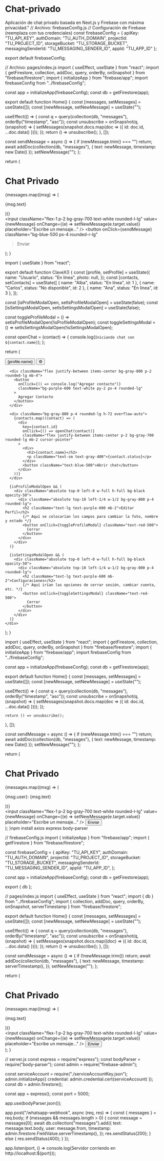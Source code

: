 # Chat-privado
Aplicación de chat privado basada en Next.js y Firebase con máxima privacidad."
// Archivo: firebaseConfig.js // Configuración de Firebase (reemplaza con tus credenciales) const firebaseConfig = { apiKey: "TU_API_KEY", authDomain: "TU_AUTH_DOMAIN", projectId: "TU_PROJECT_ID", storageBucket: "TU_STORAGE_BUCKET", messagingSenderId: "TU_MESSAGING_SENDER_ID", appId: "TU_APP_ID" };

export default firebaseConfig;

// Archivo: pages/index.js import { useEffect, useState } from "react"; import { getFirestore, collection, addDoc, query, orderBy, onSnapshot } from "firebase/firestore"; import { initializeApp } from "firebase/app"; import firebaseConfig from "../firebaseConfig";

const app = initializeApp(firebaseConfig); const db = getFirestore(app);

export default function Home() { const [messages, setMessages] = useState([]); const [newMessage, setNewMessage] = useState("");

useEffect(() => { const q = query(collection(db, "messages"), orderBy("timestamp", "asc")); const unsubscribe = onSnapshot(q, (snapshot) => { setMessages(snapshot.docs.map(doc => ({ id: doc.id, ...doc.data() }))); }); return () => unsubscribe(); }, []);

const sendMessage = async () => { if (newMessage.trim() === "") return; await addDoc(collection(db, "messages"), { text: newMessage, timestamp: new Date() }); setNewMessage(""); };

return ( <div className="min-h-screen bg-gray-900 text-white flex flex-col items-center p-4"> <h1 className="text-xl font-bold">Chat Privado</h1> <div className="w-full max-w-lg bg-gray-800 p-4 rounded-lg flex flex-col h-[500px] overflow-auto"> {messages.map((msg) => ( <p key={msg.id} className="p-2 bg-gray-700 rounded-lg my-1">{msg.text}</p> ))} </div> <div className="w-full max-w-lg flex mt-2"> <input className="flex-1 p-2 bg-gray-700 text-white rounded-l-lg" value={newMessage} onChange={(e) => setNewMessage(e.target.value)} placeholder="Escribe un mensaje..." /> <button
onClick={sendMessage}
className="bg-blue-500 px-4 rounded-r-lg"
>Enviar</button> </div> </div> ); }

import { useState } from "react";

export default function ClaveX() {
  const [profile, setProfile] = useState({
    name: "Usuario",
    status: "En línea",
    photo: null,
  });
  const [contacts, setContacts] = useState([
    { name: "Alba", status: "En línea", id: 1 },
    { name: "Carlos", status: "No disponible", id: 2 },
    { name: "Ana", status: "En línea", id: 3 },
  ]);

  const [isProfileModalOpen, setIsProfileModalOpen] = useState(false);
  const [isSettingsModalOpen, setIsSettingsModalOpen] = useState(false);

  const toggleProfileModal = () => setIsProfileModalOpen(!isProfileModalOpen);
  const toggleSettingsModal = () => setIsSettingsModalOpen(!isSettingsModalOpen);

  const openChat = (contact) => {
    console.log(`Iniciando chat con ${contact.name}`);
  };

  return (
    <div className="min-h-screen bg-gray-900 text-white p-4">
      <div className="flex justify-between items-center mb-4">
        <button
          onClick={toggleProfileModal}
          className="text-lg font-bold text-purple-600"
        >
          {profile.name}
        </button>
        <button
          onClick={toggleSettingsModal}
          className="text-white text-2xl"
        >
          ⚙️
        </button>
      </div>

      <div className="flex justify-between items-center bg-gray-800 p-2 rounded-lg mb-4">
        <button
          onClick={() => console.log("Agregar contacto")}
          className="bg-purple-600 text-white py-2 px-4 rounded-lg"
        >
          Agregar Contacto
        </button>
      </div>

      <div className="bg-gray-800 p-4 rounded-lg h-72 overflow-auto">
        {contacts.map((contact) => (
          <div
            key={contact.id}
            onClick={() => openChat(contact)}
            className="flex justify-between items-center p-2 bg-gray-700 rounded-lg mb-2 cursor-pointer"
          >
            <div>
              <h2>{contact.name}</h2>
              <p className="text-sm text-gray-400">{contact.status}</p>
            </div>
            <button className="text-blue-500">Abrir chat</button>
          </div>
        ))}
      </div>

      {isProfileModalOpen && (
        <div className="absolute top-0 left-0 w-full h-full bg-black opacity-50">
          <div className="absolute top-10 left-1/4 w-1/2 bg-gray-800 p-4 rounded-lg">
            <h2 className="text-lg text-purple-600 mb-2">Editar Perfil</h2>
            {/* Aquí se colocarían los campos para cambiar la foto, nombre y estado */}
            <button onClick={toggleProfileModal} className="text-red-500">
              Cerrar
            </button>
          </div>
        </div>
      )}

      {isSettingsModalOpen && (
        <div className="absolute top-0 left-0 w-full h-full bg-black opacity-50">
          <div className="absolute top-10 left-1/4 w-1/2 bg-gray-800 p-4 rounded-lg">
            <h2 className="text-lg text-purple-600 mb-2">Configuraciones</h2>
            {/* Aquí irían las opciones de cerrar sesión, cambiar cuenta, etc. */}
            <button onClick={toggleSettingsModal} className="text-red-500">
              Cerrar
            </button>
          </div>
        </div>
      )}
    </div>
  );
}

import { useEffect, useState } from "react";
import { getFirestore, collection, addDoc, query, orderBy, onSnapshot } from "firebase/firestore";
import { initializeApp } from "firebase/app";
import firebaseConfig from "../firebaseConfig";

const app = initializeApp(firebaseConfig);
const db = getFirestore(app);

export default function Home() {
  const [messages, setMessages] = useState([]);
  const [newMessage, setNewMessage] = useState("");

  useEffect(() => {
    const q = query(collection(db, "messages"), orderBy("timestamp", "asc"));
    const unsubscribe = onSnapshot(q, (snapshot) => {
      setMessages(snapshot.docs.map(doc => ({ id: doc.id, ...doc.data() })));
    });

    return () => unsubscribe();
  }, []);

  const sendMessage = async () => {
    if (newMessage.trim() === "") return;
    await addDoc(collection(db, "messages"), { text: newMessage, timestamp: new Date() });
    setNewMessage("");
  };

  return (
    <div className="min-h-screen bg-gray-900 text-white flex flex-col items-center p-4">
      <h1 className="text-xl font-bold">Chat Privado</h1>
      <div className="w-full max-w-lg bg-gray-800 p-4 rounded-lg flex flex-col h-[500px] overflow-auto">
        {messages.map((msg) => (
          <p key={msg.id} className="p-2 bg-gray-700 rounded-lg my-1">
            {msg.user}: {msg.text}
          </p>
        ))}
      </div>
      <div className="w-full max-w-lg flex mt-2">
        <input
          className="flex-1 p-2 bg-gray-700 text-white rounded-l-lg"
          value={newMessage}
          onChange={(e) => setNewMessage(e.target.value)}
          placeholder="Escribe un mensaje..."
        />
        <button onClick={sendMessage} className="bg-blue-500 px-4 rounded-r-lg">
          Enviar
        </button>
      </div>
    </div>
  );
}npm install axios express body-parser

// firebaseConfig.js import { initializeApp } from "firebase/app"; import { getFirestore } from "firebase/firestore";

const firebaseConfig = { apiKey: "TU_API_KEY", authDomain: "TU_AUTH_DOMAIN", projectId: "TU_PROJECT_ID", storageBucket: "TU_STORAGE_BUCKET", messagingSenderId: "TU_MESSAGING_SENDER_ID", appId: "TU_APP_ID", };

const app = initializeApp(firebaseConfig); const db = getFirestore(app);

export { db };

// pages/index.js import { useEffect, useState } from "react"; import { db } from "../firebaseConfig"; import { collection, addDoc, query, orderBy, onSnapshot, serverTimestamp } from "firebase/firestore";

export default function Home() { const [messages, setMessages] = useState([]); const [newMessage, setNewMessage] = useState("");

useEffect(() => { const q = query(collection(db, "messages"), orderBy("timestamp", "asc")); const unsubscribe = onSnapshot(q, (snapshot) => { setMessages(snapshot.docs.map((doc) => ({ id: doc.id, ...doc.data() }))); }); return () => unsubscribe(); }, []);

const sendMessage = async () => { if (!newMessage.trim()) return; await addDoc(collection(db, "messages"), { text: newMessage, timestamp: serverTimestamp(), }); setNewMessage(""); };

return ( <div className="min-h-screen bg-gray-900 text-white flex flex-col items-center p-4"> <h1 className="text-xl font-bold">Chat Privado</h1> <div className="w-full max-w-lg bg-gray-800 p-4 rounded-lg flex flex-col h-96 overflow-auto"> {messages.map((msg) => ( <p key={msg.id} className="p-2 bg-gray-700 rounded-lg my-1">{msg.text}</p> ))} </div> <div className="w-full max-w-lg flex mt-2"> <input className="flex-1 p-2 bg-gray-700 text-white rounded-l-lg" value={newMessage} onChange={(e) => setNewMessage(e.target.value)} placeholder="Escribe un mensaje..." /> <button onClick={sendMessage} className="bg-blue-500 px-4 rounded-r-lg">Enviar</button> </div> </div> ); }

// server.js const express = require("express"); const bodyParser = require("body-parser"); const admin = require("firebase-admin");

const serviceAccount = require("./serviceAccountKey.json"); admin.initializeApp({ credential: admin.credential.cert(serviceAccount) }); const db = admin.firestore();

const app = express(); const port = 5000;

app.use(bodyParser.json());

app.post("/whatsapp-webhook", async (req, res) => { const { messages } = req.body; if (messages && messages.length > 0) { const message = messages[0]; await db.collection("messages").add({ text: message.text.body, user: message.from, timestamp: admin.firestore.FieldValue.serverTimestamp(), }); res.sendStatus(200); } else { res.sendStatus(400); } });

app.listen(port, () => console.log(Servidor corriendo en http://localhost:${port}));

